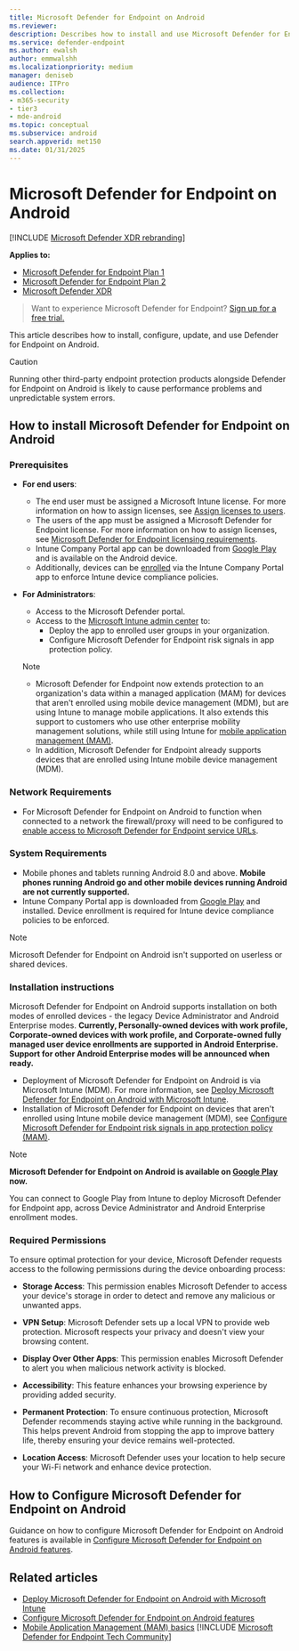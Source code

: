 ```yaml
---
title: Microsoft Defender for Endpoint on Android
ms.reviewer:
description: Describes how to install and use Microsoft Defender for Endpoint on Android
ms.service: defender-endpoint
ms.author: ewalsh
author: emmwalshh
ms.localizationpriority: medium
manager: deniseb
audience: ITPro
ms.collection: 
- m365-security
- tier3
- mde-android
ms.topic: conceptual
ms.subservice: android
search.appverid: met150
ms.date: 01/31/2025
---
```


# Microsoft Defender for Endpoint on Android

[!INCLUDE [Microsoft Defender XDR rebranding](../includes/microsoft-defender.md)]

**Applies to:**
- [Microsoft Defender for Endpoint Plan 1](microsoft-defender-endpoint.md)
- [Microsoft Defender for Endpoint Plan 2](microsoft-defender-endpoint.md)
- [Microsoft Defender XDR](/defender-xdr)

> Want to experience Microsoft Defender for Endpoint? [Sign up for a free trial.](https://signup.microsoft.com/create-account/signup?products=7f379fee-c4f9-4278-b0a1-e4c8c2fcdf7e&ru=https://aka.ms/MDEp2OpenTrial?ocid=docs-wdatp-exposedapis-abovefoldlink)

This article describes how to install, configure, update, and use Defender for Endpoint on Android.

> [!CAUTION]
> Running other third-party endpoint protection products alongside Defender for Endpoint on Android is likely to cause performance problems and unpredictable system errors.

## How to install Microsoft Defender for Endpoint on Android

### Prerequisites

- **For end users**:
  - The end user must be assigned a Microsoft Intune license. For more information on how to assign licenses, see [Assign licenses to users](/azure/active-directory/users-groups-roles/licensing-groups-assign).
  - The users of the app must be assigned a Microsoft Defender for Endpoint license. For more information on how to assign licenses, see [Microsoft Defender for Endpoint licensing requirements](minimum-requirements.md#licensing-requirements).
  - Intune Company Portal app can be downloaded from [Google Play](https://play.google.com/store/apps/details?id=com.microsoft.windowsintune.companyportal) and is available on the Android device.
  - Additionally, devices can be [enrolled](/mem/intune/user-help/enroll-device-android-company-portal) via the Intune Company Portal app to enforce Intune device compliance policies. 

- **For Administrators**:
   - Access to the Microsoft Defender portal.
   - Access to the [Microsoft Intune admin center](https://go.microsoft.com/fwlink/?linkid=2109431) to:
     - Deploy the app to enrolled user groups in your organization.
     - Configure Microsoft Defender for Endpoint risk signals in app protection policy.
  
    > [!NOTE]
    >
    > - Microsoft Defender for Endpoint now extends protection to an organization's data within a managed application (MAM) for devices that aren't enrolled using mobile device management (MDM), but are using Intune to manage mobile applications. It also extends this support to customers who use other enterprise mobility management solutions, while still using Intune for [mobile application management (MAM)](/mem/intune/apps/mam-faq).
    > - In addition, Microsoft Defender for Endpoint already supports devices that are enrolled using Intune mobile device management (MDM).

### Network Requirements

- For Microsoft Defender for Endpoint on Android to function when connected to a network the firewall/proxy will need to be configured to [enable access to Microsoft Defender for Endpoint service URLs](configure-environment.md#enable-access-to-microsoft-defender-for-endpoint-service-urls-in-the-proxy-server).

### System Requirements

- Mobile phones and tablets running Android 8.0 and above. **Mobile phones running Android go and other mobile devices running Android are not currently supported.**
- Intune Company Portal app is downloaded from [Google Play](https://play.google.com/store/apps/details?id=com.microsoft.windowsintune.companyportal) and installed. Device enrollment is required for Intune device compliance policies to be enforced.

 > [!NOTE]
 > Microsoft Defender for Endpoint on Android isn't supported on userless or shared devices.

### Installation instructions

Microsoft Defender for Endpoint on Android supports installation on both modes of enrolled devices - the legacy Device Administrator and Android Enterprise modes. **Currently, Personally-owned devices with work profile, Corporate-owned devices with work profile, and Corporate-owned fully managed user device enrollments are supported in Android Enterprise. Support for other Android Enterprise modes will be announced when ready.**

- Deployment of Microsoft Defender for Endpoint on Android is via Microsoft Intune (MDM). For more information, see [Deploy Microsoft Defender for Endpoint on Android with Microsoft Intune](android-intune.md).
- Installation of Microsoft Defender for Endpoint on devices that aren't enrolled using Intune mobile device management (MDM), see [Configure Microsoft Defender for Endpoint risk signals in app protection policy (MAM)](android-configure-mam.md).

> [!NOTE]
> **Microsoft Defender for Endpoint on Android is available on [Google Play](https://play.google.com/store/apps/details?id=com.microsoft.scmx) now.**
>
> You can connect to Google Play from Intune to deploy Microsoft Defender for Endpoint app, across Device Administrator and Android Enterprise enrollment modes.

### Required Permissions

To ensure optimal protection for your device, Microsoft Defender requests access to the following permissions during the device onboarding process:

- **Storage Access**: This permission enables Microsoft Defender to access your device's storage in order to detect and remove any malicious or unwanted apps.

- **VPN Setup**: Microsoft Defender sets up a local VPN to provide web protection. Microsoft respects your privacy and doesn't view your browsing content.

- **Display Over Other Apps**: This permission enables Microsoft Defender to alert you when malicious network activity is blocked.

- **Accessibility**: This feature enhances your browsing experience by providing added security.

- **Permanent Protection**: To ensure continuous protection, Microsoft Defender recommends staying active while running in the background. This helps prevent Android from stopping the app to improve battery life, thereby ensuring your device remains well-protected.

- **Location Access**: Microsoft Defender uses your location to help secure your Wi-Fi network and enhance device protection.

## How to Configure Microsoft Defender for Endpoint on Android

Guidance on how to configure Microsoft Defender for Endpoint on Android features is available in [Configure Microsoft Defender for Endpoint on Android features](android-configure.md).

## Related articles

- [Deploy Microsoft Defender for Endpoint on Android with Microsoft Intune](android-intune.md)
- [Configure Microsoft Defender for Endpoint on Android features](android-configure.md)
- [Mobile Application Management (MAM) basics](/mem/intune/apps/app-management#mobile-application-management-mam-basics)
[!INCLUDE [Microsoft Defender for Endpoint Tech Community](../includes/defender-mde-techcommunity.md)]
